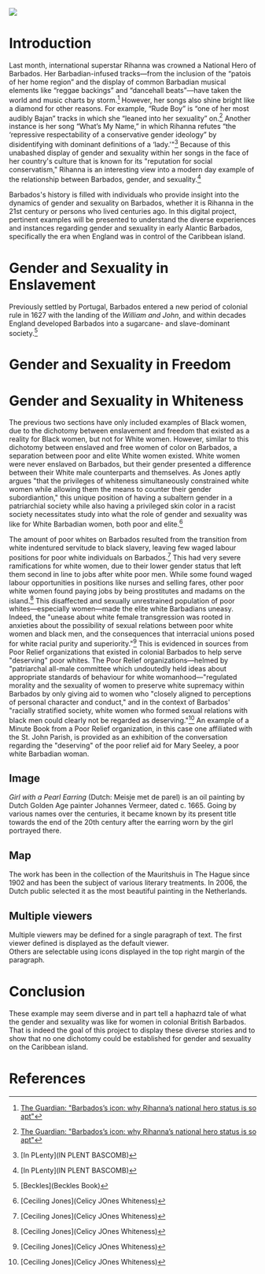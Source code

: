 <a href="https://juncture-digital.org/tylerohorton/GenderinEarlyAtlanticBarbados"><img src="https://juncture-digital.org/images/ve-button.png"></a>

<param ve-config 
       title="Gender and Sexuality in Early Atlantic Barbados"
       author="Tyler Horton - 
       HIST 1353 -
       Dr. Genkins"
       banner="https://cdn.britannica.com/92/183592-050-543FD867/World-Data-Locator-Map-Barbados.jpg" 
       layout="vertical">

<!-- Entities discussed throughout the essay are typically defined before the essay text and
     are thus available in all text.  Entity identifiers (QIDs) can be found in either
     Wikipedia or Wikidata (https://www.wikidata.org)> -->
<param ve-entity eid="Q185372"> <!-- Girl with a Pearl Earring painting -->
<param ve-entity eid="Q41264"> <!-- Johannes Vermeer -->
<param ve-entity eid="Q221092"> <!-- Mauritshuis -->
<param ve-entity eid="Q36600"> <!-- The Hague -->

# Introduction

Last month, international superstar Rihanna was crowned a National Hero of Barbados. Her Barbadian-infused tracks—from the inclusion of the “patois of her home region” and the display of common Barbadian musical elements like “reggae backings” and “dancehall beats”—have taken the world and music charts by storm.[^1] However, her songs also shine bright like a diamond for other reasons. For example, “Rude Boy” is “one of her most audibly Bajan” tracks in which she “leaned into her sexuality” on.[^1] Another instance is her song “What’s My Name,” in which Rihanna refutes “the ‘repressive respectability of a conservative gender ideology” by disidentifying with dominant definitions of a ‘lady.'"[^2] Because of this unabashed display of gender and sexuality within her songs in the face of her country's culture that is known for its "reputation for social conservatism," Rihanna is an interesting view into a modern day example of the relationship between Barbados, gender, and sexuality.[^2]
<param ve-image 
       label="Rihanna as seen at the National Hero of Barbados ceremony" 
       description="photograph by Toby Melville" 
       license="PA" 
       url="https://i.guim.co.uk/img/media/a5e58d67902b8d0899a825bdbf7f6bee32397379/0_0_3500_2100/master/3500.jpg?width=620&quality=85&auto=format&fit=max&s=1e9fcfd62d42667b02890446f64096af">
       
Barbados's history is filled with individuals who provide insight into the dynamics of gender and sexuality on Barbados, whether it is Rihanna in the 21st century or persons who lived centuries ago. In this digital project, pertinent examples will be presented to understand the diverse experiences and instances regarding gender and sexuality in early Alantic Barbados, specifically the era when England was in control of the Caribbean island. 

# Gender and Sexuality in Enslavement

Previously settled by Portugal, Barbados entered a new period of colonial rule in 1627 with the landing of the _William and John_, and within decades England developed Barbados into a sugarcane- and slave-dominant society.[^3]





# Gender and Sexuality in Freedom



    
# Gender and Sexuality in Whiteness

The previous two sections have only included examples of Black women, due to the dichotomy between enslavement and freedom that existed as a reality for Black women, but not for White women. However, similar to this dichotomy between enslaved and free women of color on Barbados, a separation between poor and elite White women existed. White women were never enslaved on Barbados, but their gender presented a difference between their White male counterparts and themselves. As Jones aptly argues "that the privileges of whiteness simultaneously constrained white women while allowing them the means to counter their gender subordiantion," this unique position of having a subaltern gender in a patriarchial society while also having a privileged skin color in a racist society necessitates study into what the role of gender and sexuality was like for White Barbadian women, both poor and elite.[^4]     

The amount of poor whites on Barbados resulted from the transition from white indentured servitude to black slavery, leaving few waged labour positions for poor white individuals on Barbados.[^4] This had very severe ramifications for white women, due to their lower gender status that left them second in line to jobs after white poor men. While some found waged labour opportunities in positions like nurses and selling fares, other poor white women found paying jobs by being prostitutes and madams on the island.[^4] This disaffected and sexually unrestrained population of poor whites—especially women—made the elite white Barbadians uneasy. Indeed, the "unease about white female transgression was rooted in anxieties about the possibility of sexual relations between poor white women and black men, and the consequences that interracial unions posed for white racial purity and superiority."[^4] This is evidenced in sources from Poor Relief organizations that existed in colonial Barbados to help serve "deserving" poor whites. The Poor Relief organizations—helmed by "patriarchal all-male committee which undoutedly held ideas about appropriate standards of behaviour for white womanhood—"regulated morality and the sexuality of women to preserve white supremacy within Barbados by only giving aid to women who "closely aligned to perceptions of personal character and conduct," and in the context of Barbados' "racially stratified society, white women who formed sexual relations with black men could clearly not be regarded as deserving."[^4] An example of a Minute Book from a Poor Relief organization, in this case one affiliated with the St. John Parish, is provided as an exhibition of the conversation regarding the "deserving" of the poor relief aid for Mary Seeley, a poor white Barbadian woman.
<param ve-image 
       label="From St. John Vestry Minutes, August 1693. The paragraph indicated by the red arrow discusses Mary Seeley and that she deserves to receive aid. 
       description="From the Barbados Museum and Historical Society." 
       url="https://i.imgur.com/9R2Zlrt.jpeg">



    
## Image

_Girl with a Pearl Earring_ (Dutch: Meisje met de parel) is an oil painting by Dutch Golden Age painter Johannes Vermeer, 
dated c. 1665. Going by various names over the centuries, it became known by its present title towards the end of the 
20th century after the earring worn by the girl portrayed there.
<param ve-image 
       label="Girl with a Pearl Earring" 
       description="painting by Johannes Vermeer" 
       license="public domain" 
       url="https://upload.wikimedia.org/wikipedia/commons/0/0f/1665_Girl_with_a_Pearl_Earring.jpg">

## Map

The work has been in the collection of the Mauritshuis in The Hague since 1902 and has been the subject of various 
literary treatments. In 2006, the Dutch public selected it as the most beautiful painting in the Netherlands.
<param ve-map center="Q36600" zoom="11" prefer-geojson>

## Multiple viewers

Multiple viewers may be defined for a single paragraph of text.  The first viewer defined is displayed as the default viewer.  
Others are selectable using icons displayed in the top right margin of the paragraph.
<param ve-image 
       manifest="https://iiif.juncture-digital.org/manifest/6dd738aed85597cac540ad31dd5818e86ef7f2918c7b43a9eb3123d5538e6e4c">
<param ve-map center="Q36600" zoom="11">

# Conclusion

These example may seem diverse and in part tell a haphazrd tale of what the gender and sexuality was like for women in colonial British Barbados. That is indeed the goal of this project to display these diverse stories and to show that no one dichotomy could be established for gender and sexuality on the Caribbean island.  

# References

[^1]: [The Guardian: "Barbados’s icon: why Rihanna’s national hero status is so apt"](https://www.theguardian.com/music/2021/nov/30/barbadoss-icon-why-rihannas-national-hero-status-is-so-apt)
[^2]: [In PLenty](IN PLENT BASCOMB)
[^3]: [Beckles](Beckles Book)
[^4]: [Ceciling Jones](Celicy JOnes Whiteness)
